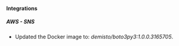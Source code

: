 
#### Integrations

##### AWS - SNS

- Updated the Docker image to: *demisto/boto3py3:1.0.0.3165705*.


